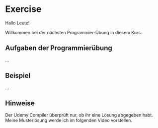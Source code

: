 # Exercise

Hallo Leute!

Willkommen bei der nächsten Programmier-Übung in diesem Kurs.

## Aufgaben der Programmierübung

...

## Beispiel

...

## Hinweise

Der Udemy Compiler überprüft nur, ob ihr eine Lösung abgegeben habt.  
Meine Musterlösung werde ich im folgenden Video vorstellen.
